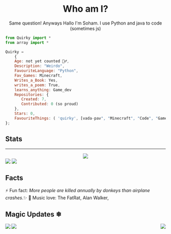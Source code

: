 <h1 align="center">Who am I?</h1>
<p align="center">Same question! Anyways Hallo I'm Soham. I use Python and java to code (sometimes js) </p>

```js 
from Quirky import *
from array import *

Quirky = 
    {
    Age: not yet counted 🤷‍♂️,
    Description: "Weirdo",
    FavouriteLanguage: "Python",
    Fav_Games: Minecraft,
    Writes_a_Book: Yes,
    writes_a_poem: True,
    learns_anything: Game_dev
    Repositories: {
       Created: 7,
       Contributed: 0 (so proud)
    },
    Stars: 0,
    FavouriteThings: ( 'quirky', [vada-pav", "Minecraft", "Code", "Game dev", "Story and poem writing"])
};
```
## Stats
<hr>
<div align="center"><img src="https://github-profile-trophy.vercel.app/?username=QuirkyDevil&theme=dracula"></div>
<img src="https://visitor-badge.laobi.icu/badge?page_id=QuirkyDevil.QuirkyDevil">
<img src="https://img.shields.io/github/followers/QuirkyDevil?label=Follow&style=social">

## Facts
⚡ Fun fact: _More people are killed annually by donkeys than airplane crashes_.✨
🎵 Music love: The FatRat, Alan Walker,  

## Magic Updates ❄
<img align="left" src="https://github-readme-stats.vercel.app/api?username=QuirkyDevil&theme=tokyonight"><img align="right" src="https://github-readme-stats.vercel.app/api/top-langs/?username=QuirkyDevil&theme=tokyonight&hide=batchfile">
    <img src="https://github-readme-streak-stats.herokuapp.com/?user=QuirkyDevil&theme=tokyonight">


